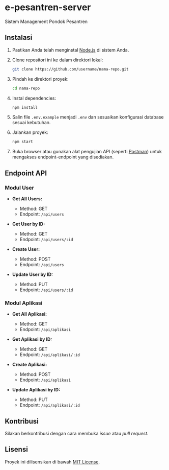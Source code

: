 # e-pesantren-server
Sistem Management Pondok Pesantren

## Instalasi

1. Pastikan Anda telah menginstal [Node.js](https://nodejs.org/) di sistem Anda.
2. Clone repositori ini ke dalam direktori lokal:

    ```bash
    git clone https://github.com/username/nama-repo.git
    ```

3. Pindah ke direktori proyek:

    ```bash
    cd nama-repo
    ```

4. Instal dependencies:

    ```bash
    npm install
    ```

5. Salin file `.env.example` menjadi `.env` dan sesuaikan konfigurasi database sesuai kebutuhan.

6. Jalankan proyek:

    ```bash
    npm start
    ```

7. Buka browser atau gunakan alat pengujian API (seperti [Postman](https://www.postman.com/)) untuk mengakses endpoint-endpoint yang disediakan.

## Endpoint API

### Modul User

- **Get All Users:**
  - Method: GET
  - Endpoint: `/api/users`

- **Get User by ID:**
  - Method: GET
  - Endpoint: `/api/users/:id`

- **Create User:**
  - Method: POST
  - Endpoint: `/api/users`

- **Update User by ID:**
  - Method: PUT
  - Endpoint: `/api/users/:id`


### Modul Aplikasi

- **Get All Aplikasi:**
  - Method: GET
  - Endpoint: `/api/aplikasi`

- **Get Aplikasi by ID:**
  - Method: GET
  - Endpoint: `/api/aplikasi/:id`

- **Create Aplikasi:**
  - Method: POST
  - Endpoint: `/api/aplikasi`

- **Update Aplikasi by ID:**
  - Method: PUT
  - Endpoint: `/api/aplikasi/:id`


## Kontribusi

Silakan berkontribusi dengan cara membuka *issue* atau *pull request*.

## Lisensi

Proyek ini dilisensikan di bawah [MIT License](LICENSE).
